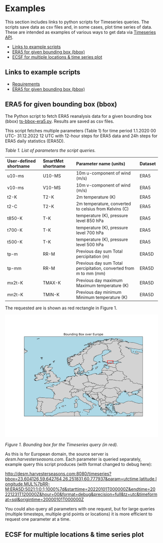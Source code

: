 # Examples

This section includes links to python scripts for Timeseries queries. The scripts save data as csv files and, in some cases, plot time series of data. These are intended as examples of various ways to get data via [Timeseries API](02_Timeseries.md). 

  - [Links to example scripts](#links-to-example-scripts)
  - [ERA5 for given bounding box (bbox)](#era5-for-given-bounding-box-bbox)
  - [ECSF for multiple locations & time series plot](#ecsf-for-multiple-locations--time-series-plot)

## Links to example scripts
- [Requirements](../xgb2-conda-env.yml)
- [ERA5 for given bounding box (bbox)](../examples/ts-bbox-era5.py)

## ERA5 for given bounding box (bbox)

The Python script to fetch ERA5 reanalysis data for a given bounding box (bbox) [ts-bbox-era5.py](../examples/ts-bbox-era5.py). Results are saved as csv files. 

This script fetches multiple parameters (Table 1) for time period 1.1.2020 00 UTC- 31.12.2022 12 UTC with 12-hour steps for ERA5 data and 24h steps for ERA5 daily statistics (ERA5D). 

*Table 1. List of parameters the script queries.*

|User-defined shortname| SmartMet shortname| Parameter name (units)| Dataset|
|:-|:-|:-|:-|
|u10-ms|U10-MS|10m u-component of wind (m/s)|ERA5|
|v10-ms|V10-MS|10m v-component of wind (m/s)|ERA5|
|t2-K|T2-K|2m temperature (K)|ERA5|
|t2-C|T2-K|2m temperature, converted to celsius from Kelvins (C)|ERA5|
|t850-K|T-K|temperature (K), pressure level 850 hPa|ERA5|
|t700-K|T-K|temperature (K), pressure level 700 hPa|ERA5|
|t500-K|T-K|temperature (K), pressure level 500 hPa|ERA5|
|tp-m|RR-M|Previous day sum Total percipitation (m)|ERA5D|
|tp-mm|RR-M|Previous day sum Total percipitation, converted from m to mm (mm)|ERA5D|
|mx2t-K|TMAX-K|Previous day maximum Maximum temperature (K)|ERA5D|
|mn2t-K|TMIN-K|Previous day minimum Minimum temperature (K)|ERA5D|

The requested are is shown as red rectangle in Figure 1. 

![figure 11](../Europe_bounding_box_map.png)

*Figure 1. Bounding box for the Timeseries query (in red).*

As this is for European domain, the source server is *desm.harvesterseasons.com*. Each parameter is queried separately, example query this script produces (with format changed to debug here): 

http://desm.harvesterseasons.com:8080/timeseries?bbox=23.604126,59.642764,26.251831,60.777937&param=utctime,latitude,longitude,MUL%7bRR-M:ERA5D:5021:1:0:1;1000%7d&starttime=20220101T000000Z&endtime=20221231T120000Z&hour=00&format=debug&precision=full&tz=utc&timeformat=sql&origintime=20000101T000000Z

You could also query all parameters with one request, but for large queries (multiple timesteps, multiple grid points or locations) it is more efficient to request one parameter at a time. 

## ECSF for multiple locations & time series plot

